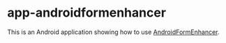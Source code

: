# app-androidformenhancer

This is an Android application showing how to use [AndroidFormEnhancer](https://github.com/ksoichiro/AndroidFormEnhancer).

